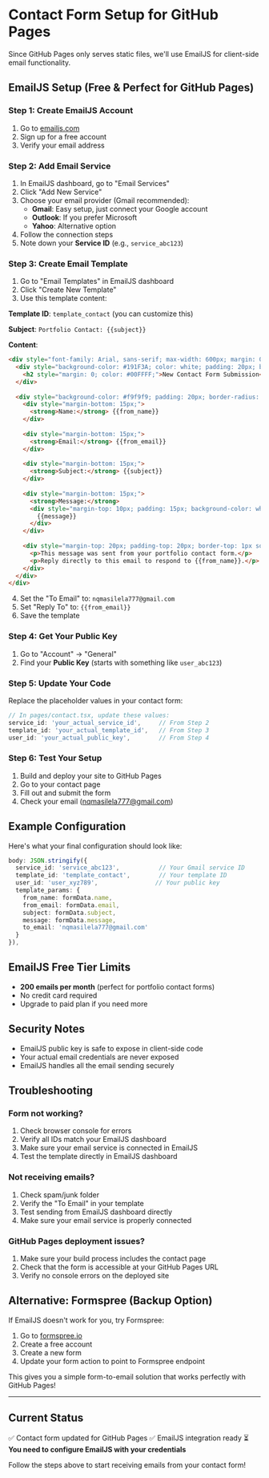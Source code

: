 # Contact Form Setup for GitHub Pages

Since GitHub Pages only serves static files, we'll use EmailJS for client-side email functionality.

## EmailJS Setup (Free & Perfect for GitHub Pages)

### Step 1: Create EmailJS Account
1. Go to [emailjs.com](https://emailjs.com)
2. Sign up for a free account
3. Verify your email address

### Step 2: Add Email Service
1. In EmailJS dashboard, go to "Email Services"
2. Click "Add New Service"
3. Choose your email provider (Gmail recommended):
   - **Gmail**: Easy setup, just connect your Google account
   - **Outlook**: If you prefer Microsoft
   - **Yahoo**: Alternative option
4. Follow the connection steps
5. Note down your **Service ID** (e.g., `service_abc123`)

### Step 3: Create Email Template
1. Go to "Email Templates" in EmailJS dashboard
2. Click "Create New Template"
3. Use this template content:

**Template ID**: `template_contact` (you can customize this)

**Subject**: `Portfolio Contact: {{subject}}`

**Content**:
```html
<div style="font-family: Arial, sans-serif; max-width: 600px; margin: 0 auto; padding: 20px;">
  <div style="background-color: #191F3A; color: white; padding: 20px; border-radius: 8px 8px 0 0;">
    <h2 style="margin: 0; color: #00FFFF;">New Contact Form Submission</h2>
  </div>
  
  <div style="background-color: #f9f9f9; padding: 20px; border-radius: 0 0 8px 8px;">
    <div style="margin-bottom: 15px;">
      <strong>Name:</strong> {{from_name}}
    </div>
    
    <div style="margin-bottom: 15px;">
      <strong>Email:</strong> {{from_email}}
    </div>
    
    <div style="margin-bottom: 15px;">
      <strong>Subject:</strong> {{subject}}
    </div>
    
    <div style="margin-bottom: 15px;">
      <strong>Message:</strong>
      <div style="margin-top: 10px; padding: 15px; background-color: white; border-left: 4px solid #00FFFF;">
        {{message}}
      </div>
    </div>
    
    <div style="margin-top: 20px; padding-top: 20px; border-top: 1px solid #ddd; font-size: 12px; color: #666;">
      <p>This message was sent from your portfolio contact form.</p>
      <p>Reply directly to this email to respond to {{from_name}}.</p>
    </div>
  </div>
</div>
```

4. Set the "To Email" to: `nqmasilela777@gmail.com`
5. Set "Reply To" to: `{{from_email}}`
6. Save the template

### Step 4: Get Your Public Key
1. Go to "Account" → "General"
2. Find your **Public Key** (starts with something like `user_abc123`)

### Step 5: Update Your Code
Replace the placeholder values in your contact form:

```typescript
// In pages/contact.tsx, update these values:
service_id: 'your_actual_service_id',     // From Step 2
template_id: 'your_actual_template_id',   // From Step 3  
user_id: 'your_actual_public_key',        // From Step 4
```

### Step 6: Test Your Setup
1. Build and deploy your site to GitHub Pages
2. Go to your contact page
3. Fill out and submit the form
4. Check your email (nqmasilela777@gmail.com)

## Example Configuration

Here's what your final configuration should look like:

```typescript
body: JSON.stringify({
  service_id: 'service_abc123',           // Your Gmail service ID
  template_id: 'template_contact',        // Your template ID
  user_id: 'user_xyz789',                // Your public key
  template_params: {
    from_name: formData.name,
    from_email: formData.email,
    subject: formData.subject,
    message: formData.message,
    to_email: 'nqmasilela777@gmail.com'
  }
}),
```

## EmailJS Free Tier Limits
- **200 emails per month** (perfect for portfolio contact forms)
- No credit card required
- Upgrade to paid plan if you need more

## Security Notes
- EmailJS public key is safe to expose in client-side code
- Your actual email credentials are never exposed
- EmailJS handles all the email sending securely

## Troubleshooting

### Form not working?
1. Check browser console for errors
2. Verify all IDs match your EmailJS dashboard
3. Make sure your email service is connected in EmailJS
4. Test the template directly in EmailJS dashboard

### Not receiving emails?
1. Check spam/junk folder
2. Verify the "To Email" in your template
3. Test sending from EmailJS dashboard directly
4. Make sure your email service is properly connected

### GitHub Pages deployment issues?
1. Make sure your build process includes the contact page
2. Check that the form is accessible at your GitHub Pages URL
3. Verify no console errors on the deployed site

## Alternative: Formspree (Backup Option)

If EmailJS doesn't work for you, try Formspree:

1. Go to [formspree.io](https://formspree.io)
2. Create a free account
3. Create a new form
4. Update your form action to point to Formspree endpoint

This gives you a simple form-to-email solution that works perfectly with GitHub Pages!

---

## Current Status

✅ Contact form updated for GitHub Pages
✅ EmailJS integration ready
⏳ **You need to configure EmailJS with your credentials**

Follow the steps above to start receiving emails from your contact form!
